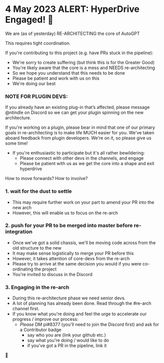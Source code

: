 # 4 May 2023 ALERT: HyperDrive Engaged! 🚀

We are (as of yesterday) RE-ARCHITECTING the core of AutoGPT

This requires tight coordination.

If you're contributing to this project (e.g. have PRs stuck in the pipeline):
- We're sorry to create suffering (but think this is for the Greater Good)
- You're likely aware that the core is a mess and NEEDS re-architecting
- So we hope you understand that this needs to be done
- Please be patient and work with us on this
- We're doing our best

### NOTE FOR PLUGIN DEVS:

If you already have an existing plug-in that’s affected, please message @ntindle on Discord so we can get your plugin spinning on the new architecture.

If you're working on a plugin, please bear in mind that one of our primary goals in re-architecting is to make life MUCH easier for you. We've taken aboard feedback from plugin developers. We're on it, so please give us some time!


- If you're enthusiastic to participate but it's all rather bewildering:
    - Please connect with other devs in the channels, and engage
    - Please be patient with us as we get the core into a shape and exit hyperdrive


How to move forwards? How to involve?

### 1. wait for the dust to settle

- This may require further work on your part to amend your PR into the new arch
- However, this will enable us to focus on the re-arch


### 2. push for your PR to be merged into master before re-integration

- Once we've got a solid chassis, we'll be moving code across from the old structure to the new
- It may make sense logistically to merge your PR before this
- However, it takes attention of core-devs from the re-arch
- Please try to arrive at the same decision you would if you were co-ordinating the project
- You're invited to discuss in the Discord


### 3. Engaging in the re-arch

- During this re-architecture phase we need senior devs.  
- A lot of planning has already been done.  Read through the #re-arch channel first.   
- If you know what you're doing and feel the urge to accelerate our progress / improve our process:
    - _Please_ DM pi#8377 (you'll need to join the Discord first) and ask for a Contributor badge
        - say who you are (link your github etc.)
        - say what you're doing / would like to do
        - if you've got a PR in the pipeline, link it

🚀